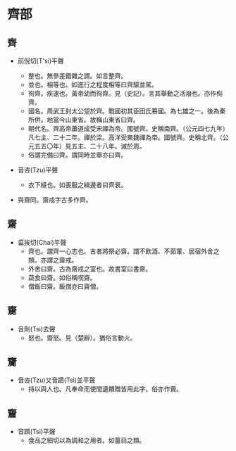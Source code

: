 # 齊部

## 齊

- 前倪切(T'si)平聲
    - 整也。無參差錯雜之謂。如言整齊。
    - 並也。相等也。如進行之程度相等曰齊驅並駕。
    - 徇齊。疾速也。黃帝幼而徇齊。見（史記）。言其舉動之活潑也。亦作侚齊。
    - 國名。周武王封太公望於齊。戰國初其臣田氏篡國。為七雄之一。後為秦所併。地當今山東省。故稱山東省曰齊。
    - 朝代名。齊高帝蕭道成受宋禪為帝。國號齊。史稱南齊。（公元四七九年）凡七主、二十二年。禪於梁。高洋受東魏禪為帝。國號齊。史稱北齊。（公元五五〇年）見五主、二十八年。滅於周。
    - 俗謂完備曰齊。謂同時並舉亦曰齊。

- 音咨(Tzu)平聲
    - 衣下縫也。如喪服之緝邊者曰齊衰。

- 與齋同。齋戒字古多作齊。

## 齋

- 菑挨切(Chai)平聲
    - 齊也。謂齊一心志也。古者將祭必齋。謂不飲酒、不茹葷、居宿外舍之類。亦謂之齋戒。
    - 外舍曰齋。古為齋戒之室也。故書室曰書齋。
    - 蔬食曰齋。如俗稱喫齋。
    - 僧飯曰齋。飯僧亦曰齋僧。

## 齌

- 音劑(Tsi)去聲
    - 怒也。齌怒。見（楚辭）。猶俗言動火。

## 齎

- 音咨(Tzu)又音躋(Tsi)並平聲
    - 持以與人也。凡奉命而使間遺饋贈皆用此字。俗亦作賷。

## 齏

- 音躋(Tsi)平聲
    - 食品之細切以為調和之用者。如薑蒜之類。

